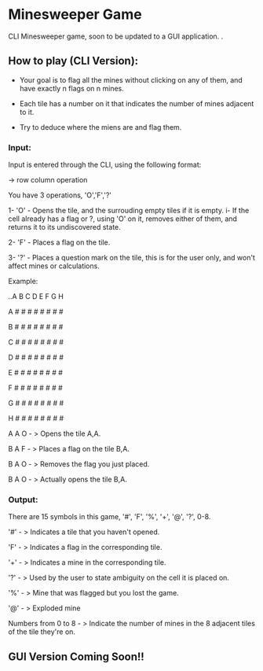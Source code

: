 # Minesweeper Game
CLI Minesweeper game, soon to be updated to a GUI application.
.

## How to play (CLI Version):

- Your goal is to flag all the mines without clicking on any of them, and have exactly n flags on n mines.

- Each tile has a number on it that indicates the number of mines adjacent to it.

- Try to deduce where the miens are and flag them.


### Input: 

Input is entered through the CLI, using the following format:

-> row column operation

You have 3 operations, 'O','F','?'

1- 'O' - Opens the tile, and the surrouding empty tiles if it is empty.
    i- If the cell already has a flag or ?, using 'O' on it, removes either of them, and returns it to its undiscovered state.
    
2- 'F' - Places a flag on the tile.

3- '?' - Places a question mark on the tile, this is for the user only, and won't affect mines or calculations.

Example:

..A B C D E F G H 
  
A # # # # # # # # 

B # # # # # # # # 

C # # # # # # # # 

D # # # # # # # # 

E # # # # # # # # 

F # # # # # # # # 

G # # # # # # # # 

H # # # # # # # # 

A A O - > Opens the tile A,A.

B A F - > Places a flag on the tile B,A.

B A O - > Removes the flag you just placed.

B A O - > Actually opens the tile B,A.

### Output: 

There are 15 symbols in this game, '#', 'F', '%', '+', '@', '?', 0-8.

'#' - > Indicates a tile that you haven't opened.

'F' - > Indicates a flag in the corresponding tile.

'+' - > Indicates a mine in the corresponding tile.

'?' - > Used by the user to state ambiguity on the cell it is placed on.

'%' - > Mine that was flagged but you lost the game.

'@' - > Exploded mine

Numbers from 0 to 8 - > Indicate the number of mines in the 8 adjacent tiles of the tile they're on.

## GUI Version Coming Soon!!
